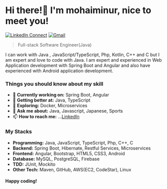 

<!--
[<img align="right" width="400" src="https://github-readme-stats.vercel.app/api?username=mohaiminur&&show_icons=true&theme=tokyonight&count_private=true" alt="mohaiminur's Github Stats"/>](https://github.com/mohaiminur)
-->
# Hi there!👋 I'm mohaiminur, nice to meet you!
<!--
[![Twitter Follow](https://img.shields.io/badge/dynamic/json.svg?color=222244&labelColor=000000&logo=twitter&logoColor=f5f7fe&label=&query=%24[0].followers_count&url=https%3A%2F%2Fcdn.syndication.twimg.com%2Fwidgets%2Ffollowbutton%2Finfo.json%3Fscreen_names%3DMohaiminur&suffix=%20Followers)](https://twitter.com/mohaiminur404) -->
[![LinkedIn Connect](https://img.shields.io/badge/%20-Connect-black?color=222244&labelColor=000000&logo=linkedin&logoColor=f5f7fe)](https://www.linkedin.com/in/mohaiminur/)
[![Gmail](https://img.shields.io/badge/%20-Send%20Mail-black?color=222244&labelColor=000000&logo=gmail&logoColor=f5f7fe)](mailto:sifat404040@gmail.com?subject=From%20GitHub&&body=Hi,%20there.%20Found%20you%20on%20GitHub!%20Let's%20talk%20about...)

> Full-stack Software Engineer(Java)  <br />


I can work with Java , JavaScript/TypeScript, Php, Kotlin, C++ and C but I am expert and love to code with Java. I am expert and experienced in Web Application development with Spring Boot and Angular and also have experienced with Android application development.

### Things you should know about my skill

- 🔭 <b>Currently working on:</b> Spring Boot, Angular
- 🌱 <b>Getting better at:</b> Java, TypeScript
- 🤔 <b>Exploring:</b> Docker, Microservices
- 💬 <b>Ask me about:</b> Java, Javascript, Japanese, Sports
- 📫 <b>How to reach me:</b> ...[LinkedIn](https://www.linkedin.com/in/mohaiminur/)

### My Stacks



- <b>Programming:</b> Java, JavaScript, TypeScript, Php, C++, C
- <b>Backend:</b> Spring Boot, Hibernate, Restful Services, Microservices
- <b>Frontend:</b> Angular, Bootstrap, HTML5, CSS3, Android
- <b>Database:</b> MySQL, PostgreSQL, Firebase
- <b>TDD:</b> JUnit, Mockito
- <b>Other Tech:</b> Maven, GitHub, AWS(EC2, CodeStar), Linux



#### Happy coding!

<!--
**mohaiminur/mohaiminur** is a ✨ _special_ ✨ repository because its `README.md` (this file) appears on your GitHub profile.

Here are some ideas to get you started:
```md
lol
```
- 🔭 I’m currently working on ...
- 🌱 I’m currently learning ...
- 👯 I’m looking to collaborate on ...
- 🤔 I’m looking for help with ...
- 💬 Ask me about ...
- 📫 How to reach me: ...
- 😄 Pronouns: ...
- ⚡ Fun fact: ...
-->
